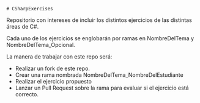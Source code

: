     # CSharpExercises

Repositorio con intereses de incluir los distintos ejercicios de las distintas áreas de C#.

Cada uno de los ejercicios se englobarán por ramas en NombreDelTema y NombreDelTema_Opcional.

La manera de trabajar con este repo será:

  - Realizar un fork de este repo. 
  - Crear una rama nombrada NombreDelTema_NombreDelEstudiante
  - Realizar el ejercicio propuesto  
  - Lanzar un Pull Request sobre la rama para evaluar si el ejercicio está correcto.
